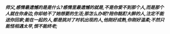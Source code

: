***师父,感情最遗憾的是是什么?感情里最遗憾的就是,不是你爱不到那个人,而是那个人就在你身边,你却给不了她想要的生活;那怎么办呢?陪你酩酊大醉的人,注定不能送你回家;能在一起的人,都是挑对了时机出现的人,他刚好成熟,你刚好温柔;不然只能怪相遇太早,恨不能终老;***